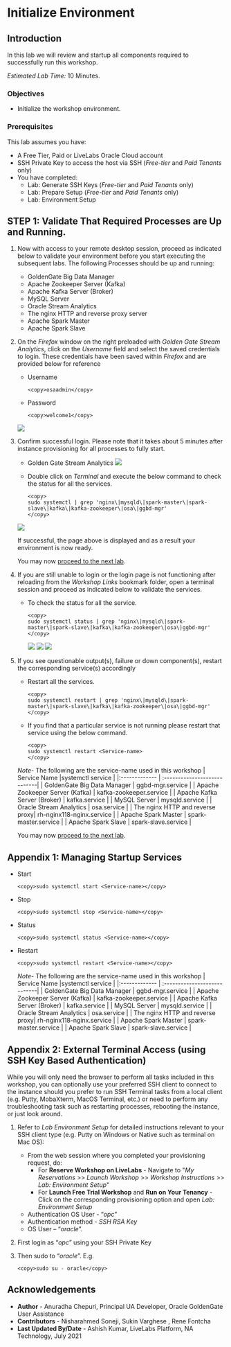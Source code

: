 # Initialize Environment

## Introduction

In this lab we will review and startup all components required to successfully run this workshop.

*Estimated Lab Time:* 10 Minutes.

### Objectives
- Initialize the workshop environment.

### Prerequisites
This lab assumes you have:
- A Free Tier, Paid or LiveLabs Oracle Cloud account
- SSH Private Key to access the host via SSH (*Free-tier* and *Paid Tenants* only)
- You have completed:
    - Lab: Generate SSH Keys (*Free-tier* and *Paid Tenants* only)
    - Lab: Prepare Setup (*Free-tier* and *Paid Tenants* only)
    - Lab: Environment Setup

## **STEP 1:** Validate That Required Processes are Up and Running.
1. Now with access to your remote desktop session, proceed as indicated below to validate your environment before you start executing the subsequent labs. The following Processes should be up and running:

    - GoldenGate Big Data Manager
    - Apache Zookeeper Server (Kafka)
    - Apache Kafka Server (Broker)
    - MySQL Server
    - Oracle Stream Analytics
    - The nginx HTTP and reverse proxy server
    - Apache Spark Master
    - Apache Spark Slave

2. On the *Firefox* window on the right preloaded with *Golden Gate Stream Analytics*, click on the *Username* field and select the saved credentials to login. These credentials have been saved within *Firefox* and are provided below for reference

    - Username

        ```
        <copy>osaadmin</copy>
        ```

    - Password

        ```
        <copy>welcome1</copy>
        ```

    ![](images/ggsa-login.png " ")

3. Confirm successful login. Please note that it takes about 5 minutes after instance provisioning for all processes to fully start.

    - Golden Gate Stream Analytics
    ![](images/ggsa-landing.png " ")

    - Double click on *Terminal* and execute the below command to check the status for all the services.
  
        ```
        <copy>
        sudo systemctl | grep 'nginx\|mysqld\|spark-master\|spark-slave\|kafka\|kafka-zookeeper\|osa\|ggbd-mgr'
        </copy>
        ```
    ![](images/ggsa-terminal-status.png " ")

    If successful, the page above is displayed and as a result your environment is now ready.  

    You may now [proceed to the next lab](#next).

4. If you are still unable to login or the login page is not functioning after reloading from the *Workshop Links* bookmark folder, open a terminal session and proceed as indicated below to validate the services.

    - To check the status for all the service.

        ```
        <copy>
        sudo systemctl status | grep 'nginx\|mysqld\|spark-master\|spark-slave\|kafka\|kafka-zookeeper\|osa\|ggbd-mgr'
        </copy>
        ```

        ![](images/ggsa-terminal2.png " ")
        ![](images/ggsa-terminal3.png " ")
        ![](images/ggsa-terminal4.png " ")


5. If you see questionable output(s), failure or down component(s), restart the corresponding service(s) accordingly

    - Restart all the services.

        ```
        <copy>
        sudo systemctl restart | grep 'nginx\|mysqld\|spark-master\|spark-slave\|kafka\|kafka-zookeeper\|osa\|ggbd-mgr'
        </copy>
        ```
    - If you find that a particular service is not running please restart that service using the below command.

        ```
        <copy>
        sudo systemctl restart <Service-name>
        </copy>
        ```
    *Note*- The following are the service-name used in this workshop 
    | Service Name                    |systemctl service             |
    |:-------------                   | :----------------------------|
    | GoldenGate Big Data Manager     | ggbd-mgr.service             |
    | Apache Zookeeper Server (Kafka) | kafka-zookeeper.service      |
    | Apache Kafka Server (Broker)    | kafka.service                |
    | MySQL Server                    | mysqld.service               |
    | Oracle Stream Analytics         | osa.service                  |
    | The nginx HTTP and reverse proxy| rh-nginx118-nginx.service    |
    | Apache Spark Master             | spark-master.service         |
    | Apache Spark Slave              | spark-slave.service          |
    
    You may now [proceed to the next lab](#next).

## Appendix 1: Managing Startup Services

- Start

    ```
    <copy>sudo systemctl start <Service-name></copy>
    ```

- Stop

    ```
    <copy>sudo systemctl stop <Service-name></copy>
    ```

- Status

    ```
    <copy>sudo systemctl status <Service-name></copy>
    ```

- Restart

    ```
    <copy>sudo systemctl restart <Service-name></copy>
    ```
    *Note*- The following are the service-name used in this workshop 
    | Service Name                    |systemctl service             |
    |:-------------                   | :----------------------------|
    | GoldenGate Big Data Manager     | ggbd-mgr.service             |
    | Apache Zookeeper Server (Kafka) | kafka-zookeeper.service      |
    | Apache Kafka Server (Broker)    | kafka.service                |
    | MySQL Server                    | mysqld.service               |
    | Oracle Stream Analytics         | osa.service                  |
    | The nginx HTTP and reverse proxy| rh-nginx118-nginx.service    |
    | Apache Spark Master             | spark-master.service         |
    | Apache Spark Slave              | spark-slave.service          |

## Appendix 2: External Terminal Access (using SSH Key Based Authentication)

While you will only need the browser to perform all tasks included in this workshop, you can optionally use your preferred SSH client to connect to the instance should you prefer to run SSH Terminal tasks from a local client (e.g. Putty, MobaXterm, MacOS Terminal, etc.) or need to perform any troubleshooting task such as restarting processes, rebooting the instance, or just look around.

1. Refer to *Lab Environment Setup* for detailed instructions relevant to your SSH client type (e.g. Putty on Windows or Native such as terminal on Mac OS):

    - From the web session where you completed your provisioning request, do:
        - For **Reserve Workshop on LiveLabs** - Navigate to "*My Reservations* >> *Launch Workshop* >> *Workshop Instructions* >> *Lab: Environment Setup*"
        - For **Launch Free Trial Workshop** and **Run on Your Tenancy** - Click on the corresponding provisioning option and open *Lab: Environment Setup*
    - Authentication OS User - “*opc*”
    - Authentication method - *SSH RSA Key*
    - OS User – “*oracle*”.

2. First login as “*opc*” using your SSH Private Key

3. Then sudo to “*oracle*”. E.g.

    ```
    <copy>sudo su - oracle</copy>
    ```

## Acknowledgements
* **Author** - Anuradha Chepuri, Principal UA Developer, Oracle GoldenGate User Assistance
* **Contributors** -  Nisharahmed Soneji, Sukin Varghese , Rene Fontcha
* **Last Updated By/Date** - Ashish Kumar, LiveLabs Platform, NA Technology, July 2021
